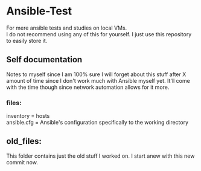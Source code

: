 # Ansible-Test

For mere ansible tests and studies on local VMs.<br>
I do not recommend using any of this for yourself. I just use this repository to easily store it.

## Self documentation

Notes to myself since I am 100% sure I will forget about this stuff after X amount of time since I don't work much with Ansible myself yet.
It'll come with the time though since network automation allows for it more.

### files:

inventory = hosts<br>
ansible.cfg = Ansible's configuration specifically to the working directory




## old_files:
This folder contains just the old stuff I worked on. I start anew with this new commit now.


